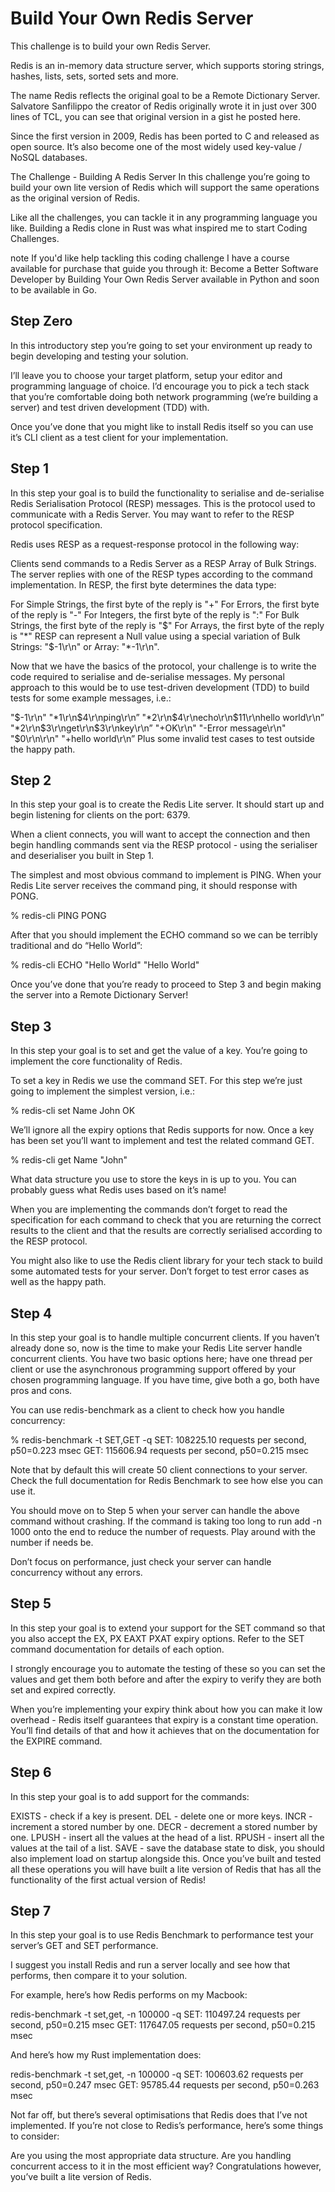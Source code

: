 # Build Your Own Redis Server
This challenge is to build your own Redis Server.

Redis is an in-memory data structure server, which supports storing strings, hashes, lists, sets, sorted sets and more.

The name Redis reflects the original goal to be a Remote Dictionary Server. Salvatore Sanfilippo the creator of Redis originally wrote it in just over 300 lines of TCL, you can see that original version in a gist he posted here.

Since the first version in 2009, Redis has been ported to C and released as open source. It’s also become one of the most widely used key-value / NoSQL databases.

The Challenge - Building A Redis Server
In this challenge you’re going to build your own lite version of Redis which will support the same operations as the original version of Redis.

Like all the challenges, you can tackle it in any programming language you like. Building a Redis clone in Rust was what inspired me to start Coding Challenges.

note
If you'd like help tackling this coding challenge I have a course available for purchase that guide you through it: Become a Better Software Developer by Building Your Own Redis Server available in Python and soon to be available in Go.

## Step Zero
In this introductory step you’re going to set your environment up ready to begin developing and testing your solution.

I’ll leave you to choose your target platform, setup your editor and programming language of choice. I’d encourage you to pick a tech stack that you’re comfortable doing both network programming (we’re building a server) and test driven development (TDD) with.

Once you’ve done that you might like to install Redis itself so you can use it’s CLI client as a test client for your implementation.

## Step 1
In this step your goal is to build the functionality to serialise and de-serialise Redis Serialisation Protocol (RESP) messages. This is the protocol used to communicate with a Redis Server. You may want to refer to the RESP protocol specification.

Redis uses RESP as a request-response protocol in the following way:

Clients send commands to a Redis Server as a RESP Array of Bulk Strings.
The server replies with one of the RESP types according to the command implementation.
In RESP, the first byte determines the data type:

For Simple Strings, the first byte of the reply is "+"
For Errors, the first byte of the reply is "-"
For Integers, the first byte of the reply is ":"
For Bulk Strings, the first byte of the reply is "$"
For Arrays, the first byte of the reply is "*"
RESP can represent a Null value using a special variation of Bulk Strings: "$-1\r\n" or Array: "*-1\r\n".

Now that we have the basics of the protocol, your challenge is to write the code required to serialise and de-serialise messages. My personal approach to this would be to use test-driven development (TDD) to build tests for some example messages, i.e.:

"$-1\r\n"
"*1\r\n$4\r\nping\r\n”
"*2\r\n$4\r\necho\r\n$11\r\nhello world\r\n”
"*2\r\n$3\r\nget\r\n$3\r\nkey\r\n”
"+OK\r\n"
"-Error message\r\n"
"$0\r\n\r\n"
"+hello world\r\n”
Plus some invalid test cases to test outside the happy path.

## Step 2
In this step your goal is to create the Redis Lite server. It should start up and begin listening for clients on the port: 6379.

When a client connects, you will want to accept the connection and then begin handling commands sent via the RESP protocol - using the serialiser and deserialiser you built in Step 1.

The simplest and most obvious command to implement is PING. When your Redis Lite server receives the command ping, it should response with PONG.

% redis-cli PING
PONG

After that you should implement the ECHO command so we can be terribly traditional and do “Hello World”:

% redis-cli ECHO "Hello World"
"Hello World"

Once you’ve done that you’re ready to proceed to Step 3 and begin making the server into a Remote Dictionary Server!

## Step 3
In this step your goal is to set and get the value of a key. You’re going to implement the core functionality of Redis.

To set a key in Redis we use the command SET. For this step we’re just going to implement the simplest version, i.e.:

% redis-cli set Name John
OK

We’ll ignore all the expiry options that Redis supports for now. Once a key has been set you’ll want to implement and test the related command GET.


% redis-cli get Name
"John"

What data structure you use to store the keys in is up to you. You can probably guess what Redis uses based on it’s name!

When you are implementing the commands don’t forget to read the specification for each command to check that you are returning the correct results to the client and that the results are correctly serialised according to the RESP protocol.

You might also like to use the Redis client library for your tech stack to build some automated tests for your server. Don’t forget to test error cases as well as the happy path.

## Step 4
In this step your goal is to handle multiple concurrent clients. If you haven’t already done so, now is the time to make your Redis Lite server handle concurrent clients. You have two basic options here; have one thread per client or use the asynchronous programming support offered by your chosen programming language. If you have time, give both a go, both have pros and cons.

You can use redis-benchmark as a client to check how you handle concurrency:

% redis-benchmark -t SET,GET -q
SET: 108225.10 requests per second, p50=0.223 msec
GET: 115606.94 requests per second, p50=0.215 msec

Note that by default this will create 50 client connections to your server. Check the full documentation for Redis Benchmark to see how else you can use it.

You should move on to Step 5 when your server can handle the above command without crashing. If the command is taking too long to run add -n 1000 onto the end to reduce the number of requests. Play around with the number if needs be.

Don’t focus on performance, just check your server can handle concurrency without any errors.

## Step 5
In this step your goal is to extend your support for the SET command so that you also accept the EX, PX EAXT PXAT expiry options. Refer to the SET command documentation for details of each option.

I strongly encourage you to automate the testing of these so you can set the values and get them both before and after the expiry to verify they are both set and expired correctly.

When you’re implementing your expiry think about how you can make it low overhead - Redis itself guarantees that expiry is a constant time operation. You’ll find details of that and how it achieves that on the documentation for the EXPIRE command.

## Step 6
In this step your goal is to add support for the commands:

EXISTS - check if a key is present.
DEL - delete one or more keys.
INCR - increment a stored number by one.
DECR - decrement a stored number by one.
LPUSH - insert all the values at the head of a list.
RPUSH - insert all the values at the tail of a list.
SAVE - save the database state to disk, you should also implement load on startup alongside this.
Once you’ve built and tested all these operations you will have built a lite version of Redis that has all the functionality of the first actual version of Redis!

## Step 7
In this step your goal is to use Redis Benchmark to performance test your server’s GET and SET performance.

I suggest you install Redis and run a server locally and see how that performs, then compare it to your solution.

For example, here’s how Redis performs on my Macbook:

redis-benchmark -t set,get, -n 100000 -q
SET: 110497.24 requests per second, p50=0.215 msec
GET: 117647.05 requests per second, p50=0.215 msec

And here’s how my Rust implementation does:

redis-benchmark -t set,get, -n 100000 -q
SET: 100603.62 requests per second, p50=0.247 msec
GET: 95785.44 requests per second, p50=0.263 msec

Not far off, but there’s several optimisations that Redis does that I’ve not implemented. If you’re not close to Redis’s performance, here’s some things to consider:

Are you using the most appropriate data structure.
Are you handling concurrent access to it in the most efficient way?
Congratulations however, you’ve built a lite version of Redis.

